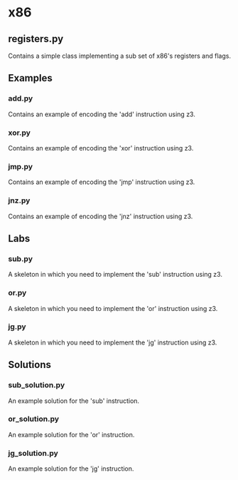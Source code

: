 # x86

## registers.py 

Contains a simple class implementing a sub set of x86's registers and flags.

## Examples
### add.py  
Contains an example of encoding the 'add' instruction using z3.
### xor.py
Contains an example of encoding the 'xor' instruction using z3.
### jmp.py
Contains an example of encoding the 'jmp' instruction using z3.
### jnz.py
Contains an example of encoding the 'jnz' instruction using z3.
## Labs

### sub.py
A skeleton in which you need to implement the 'sub' instruction using z3.
### or.py
A skeleton in which you need to implement the 'or' instruction using z3.
### jg.py
A skeleton in which you need to implement the 'jg' instruction using z3.
## Solutions
### sub_solution.py
An example solution for the 'sub' instruction.
### or_solution.py
An example solution for the 'or' instruction.
### jg_solution.py
An example solution for the 'jg' instruction.